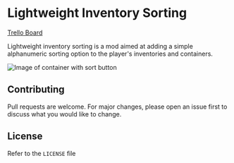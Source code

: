 # Lightweight Inventory Sorting

[Trello Board](https://trello.com/b/HxYWGElY/lightweight-inventory-sorting)

Lightweight inventory sorting is a mod aimed at adding a simple alphanumeric sorting option to the player's inventories and containers. 

![Image of container with sort button](https://i.imgur.com/FsjRI7P.png)

## Contributing

Pull requests are welcome. For major changes, please open an issue first
to discuss what you would like to change.

## License

Refer to the `LICENSE` file
